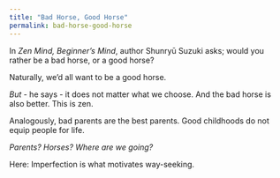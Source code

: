 ```yaml
---
title: "Bad Horse, Good Horse"
permalink: bad-horse-good-horse
---
```


In *Zen Mind, Beginner’s Mind*, author Shunryū Suzuki asks; would you rather be a bad horse, or a good horse?

Naturally, we’d all want to be a good horse.

*But* - he says - it does not matter what we choose. And the bad horse is also better. This is zen.

Analogously, bad parents are the best parents. Good childhoods do not equip people for life.

*Parents? Horses? Where are we going?*

Here: Imperfection is what motivates way-seeking.
